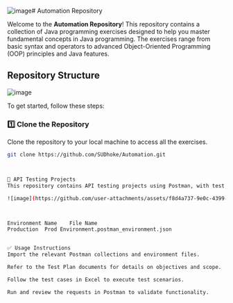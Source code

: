 ![image](https://github.com/user-attachments/assets/401d2b60-194d-435c-89d8-d944020a8459)# Automation Repository

Welcome to the **Automation Repository**! This repository contains a collection of Java programming exercises designed to help you master fundamental concepts in Java programming. 
The exercises range from basic syntax and operators to advanced Object-Oriented Programming (OOP) principles and Java features.

## Repository Structure
![image](https://github.com/user-attachments/assets/bf11b13a-ca15-4f0f-956c-9b3e0fb21990)


To get started, follow these steps:

### 1️⃣ Clone the Repository

Clone the repository to your local machine to access all the exercises.

```bash
git clone https://github.com/SUDhoke/Automation.git



🧪 API Testing Projects
This repository contains API testing projects using Postman, with test plans and test cases to support both SOAP and RESTful APIs.

![image](https://github.com/user-attachments/assets/f8d4a737-9e0c-4399-9e2b-03dfcfff3d97)



Environment Name	File Name
Production	Prod Environment.postman_environment.json


✅ Usage Instructions
Import the relevant Postman collections and environment files.

Refer to the Test Plan documents for details on objectives and scope.

Follow the test cases in Excel to execute test scenarios.

Run and review the requests in Postman to validate functionality.

